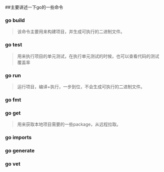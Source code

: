 ##主要讲述一下go的一些命令

### go build

>该命令主要用来构建项目，并生成可执行的二进制文件。

### go test

> 用来执行项目的单元测试，在执行单元测试的时候，也可以查看代码的测试覆盖率

### go run

>运行项目，编译+执行，一步到位，不会生成可执行的二进制文件。

### go fmt

### go get

>用来获取本地项目需要的一些package，从远程拉取。

### go imports

### go generate

### go vet